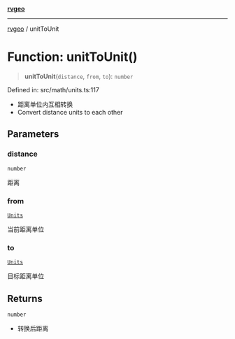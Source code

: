 [**rvgeo**](../README.md)

***

[rvgeo](../globals.md) / unitToUnit

# Function: unitToUnit()

> **unitToUnit**(`distance`, `from`, `to`): `number`

Defined in: src/math/units.ts:117

- 距离单位内互相转换
- Convert distance units to each other

## Parameters

### distance

`number`

距离

### from

[`Units`](../type-aliases/Units.md)

当前距离单位

### to

[`Units`](../type-aliases/Units.md)

目标距离单位

## Returns

`number`

- 转换后距离
